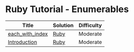 # Ruby Tutorial - Enumerables

| Title | Solution | Difficulty |
| ----- | -------- | ---------- |
| [each_with_index](https://www.hackerrank.com/challenges/ruby-enumerable-each-with-index) | [Ruby](./each_with_index/main.rb) | Moderate |
| [Introduction](https://www.hackerrank.com/challenges/ruby-enumerable-introduction) | [Ruby](./Introduction/main.rb) | Moderate |
